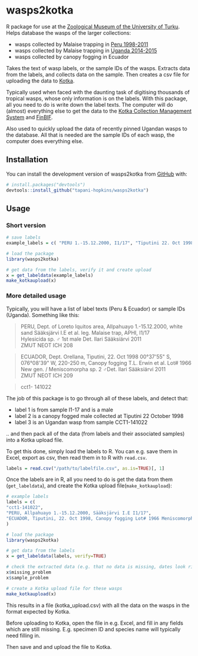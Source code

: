 # wasps2kotka

R package for use at the [Zoological Museum of the University of Turku](https://collections.utu.fi/en/zoological-museum/). Helps database the wasps of the larger collections: 
- wasps collected by Malaise trapping in [Peru 1998-2011](https://doi.org/10.5281/zenodo.3559054)
- wasps collected by Malaise trapping in [Uganda 2014-2015](https://doi.org/10.5281/zenodo.2225643)
- wasps collected by canopy fogging in Ecuador

Takes the text of wasp labels, or the sample IDs of the wasps. Extracts data from the labels, and collects data on the sample. Then creates a csv file for uploading the data to [Kotka](https://wiki.helsinki.fi/display/digit/Manual+for+Kotka). 

Typically used when faced with the daunting task of digitising thousands of tropical wasps, whose only information is on the labels. With this package, all you need to do is write down the label texts. The computer will do (almost) everything else to get the data to the [Kotka Collection Management System](https://wiki.helsinki.fi/display/digit/Manual+for+Kotka) and [FinBIF](https://laji.fi/en).

Also used to quickly upload the data of recently pinned Ugandan wasps to the database. All that is needed are the sample IDs of each wasp, the computer does everything else.


## Installation

You can install the development version of wasps2kotka from [GitHub](https://github.com/) with:

``` r
# install.packages("devtools")
devtools::install_github("tapani-hopkins/wasps2kotka")
```

## Usage

### Short version

``` r
# save labels
example_labels = c( "PERU 1.-15.12.2000, I1/17", "Tiputini 22. Oct 1998 Canopy fogging" )

# load the package
library(wasps2kotka)

# get data from the labels, verify it and create upload
x = get_labeldata(example_labels)
make_kotkaupload(x)
```

### More detailed usage

Typically, you will have a list of label texts (Peru & Ecuador) or sample IDs (Uganda). Something like this:

> PERU, Dept. of Loreto Iquitos area, Allpahuayo 1.-15.12.2000, white sand Sääksjärvi I.E et al. leg. Malaise trap, APHI, I1/17  
Hylesicida sp. ♂ 1st male Det. Ilari Sääksiärvi 2011  
ZMUT NEOT ICH 208

> ECUADOR, Dept. Orellana, Tiputini, 22. Oct 1998 00°37'55" S, 076°08'39" W, 220-250 m, Canopy fogging T.L. Erwin et al. Lot# 1966  
New gen. / Meniscomorpha sp. 2 ♂Det. Ilari Sääksiärvi 2011  
ZMUT NEOT ICH 209

> cct1- 141022

The job of this package is to go through all of these labels, and detect that:
- label 1 is from sample I1-17 and is a male
- label 2 is a canopy fogged male collected at Tiputini 22 October 1998
- label 3 is an Ugandan wasp from sample CCT1-141022

.. and then pack all of the data (from labels and their associated samples) into a Kotka upload file.

To get this done, simply load the labels to R. You can e.g. save them in Excel, export as csv, then read them in to R with `read.csv`.
``` r
labels = read.csv("/path/to/labelfile.csv", as.is=TRUE)[, 1]
```

Once the labels are in R, all you need to do is get the data from them (`get_labeldata`), and create the Kotka upload file(`make_kotkaupload`):

``` r
# example labels
labels = c(
"cct1-141022",  
"PERU, Allpahuayo 1.-15.12.2000, Sääksjärvi I.E I1/17",  
"ECUADOR, Tiputini, 22. Oct 1998, Canopy fogging Lot# 1966 Meniscomorpha sp. 2"  
)

# load the package
library(wasps2kotka)

# get data from the labels
x = get_labeldata(labels, verify=TRUE)

# check the extracted data (e.g. that no data is missing, dates look right..)
x$missing_problem
x$sample_problem

# create a Kotka upload file for these wasps
make_kotkaupload(x)
```

This results in a file (kotka_upload.csv) with all the data on the wasps in the format expected by Kotka. 

Before uploading to Kotka, open the file in e.g. Excel, and fill in any fields which are still missing. E.g. specimen ID and species name will typically need filling in. 

Then save and and upload the file to Kotka. 

